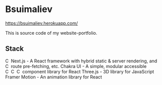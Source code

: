 # Bsuimaliev
https://bsuimaliev.herokuapp.com/

This is source code of my website-portfolio.

## Stack
<img align="left" src="https://images.ctfassets.net/23aumh6u8s0i/c04wENP3FnbevwdWzrePs/1e2739fa6d0aa5192cf89599e009da4e/nextjsand" width="15px" alt="Chakra UI"/> Next.js - A React framework with hybrid static & server rendering, and route pre-fetching, etc.
<img align="left" src="https://pbs.twimg.com/profile_images/1244925541448286208/rzylUjaf_400x400.jpg" width="15px" alt="Chakra UI"/> Chakra UI - A simple, modular accessible component library for React
<img align="left" src="https://www.rlogical.com/wp-content/uploads/2021/08/Rlogical-Blog-Images-thumbnail.png" width="15px" alt="Chakra UI"/> <img align="left" src="https://aws1.discourse-cdn.com/standard17/uploads/threejs/optimized/2X/e/e4f86d2200d2d35c30f7b1494e96b9595ebc2751_2_992x1000.png" width="15px" alt="Chakra UI"/> Three.js - 3D library for JavaScript
<img align="left" src="https://pagepro.co/blog/wp-content/uploads/2020/03/framer-motion.png" width="15px" alt="Chakra UI"/> Framer Motion - An animation library for React
